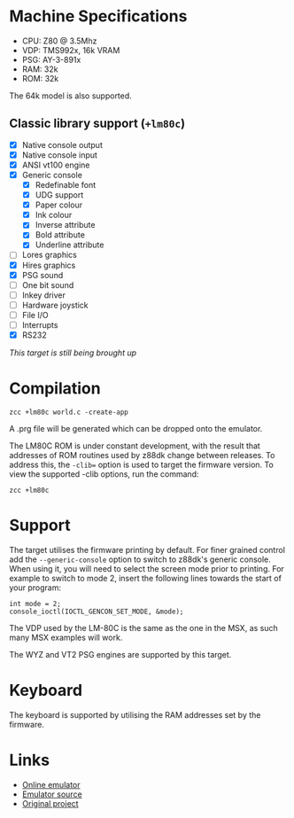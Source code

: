 # Machine Specifications

* CPU: Z80 @ 3.5Mhz
* VDP: TMS992x, 16k VRAM
* PSG: AY-3-891x
* RAM: 32k
* ROM: 32k

The 64k model is also supported.

## Classic library support (`+lm80c`)

* [x] Native console output
* [x] Native console input
* [x] ANSI vt100 engine
* [x] Generic console
    * [x] Redefinable font
    * [x] UDG support
    * [x] Paper colour
    * [x] Ink colour
    * [x] Inverse attribute
    * [x] Bold attribute
    * [x] Underline attribute
* [ ] Lores graphics
* [x] Hires graphics
* [x] PSG sound
* [ ] One bit sound
* [ ] Inkey driver
* [ ] Hardware joystick
* [ ] File I/O
* [ ] Interrupts
* [x] RS232

_This target is still being brought up_

# Compilation

    zcc +lm80c world.c -create-app

A .prg file will be generated which can be dropped onto the emulator.

The LM80C ROM is under constant development, with the result that addresses of ROM routines used by z88dk change between releases. To address this, the `-clib=` option is used to target the firmware version. To view the supported -clib options, run the command:

    zcc +lm80c

 
# Support

The target utilises the firmware printing by default. For finer grained control add the `--generic-console` option to switch to z88dk's generic console. When using it, you will need to select the screen mode prior to printing. For example to switch to mode 2, insert the following lines towards the start of your program:

    int mode = 2;
    console_ioctl(IOCTL_GENCON_SET_MODE, &mode);

The VDP used by the LM-80C is the same as the one in the MSX, as such many MSX examples will work. 

The WYZ and VT2 PSG engines are supported by this target.


# Keyboard

The keyboard is supported by utilising the RAM addresses set by the firmware.

# Links

* [Online emulator](https://nippur72.github.io/lm80c-emu/)
* [Emulator source](https://github.com/nippur72/lm80c-emu)
* [Original project](https://github.com/leomil72/LM80C)

